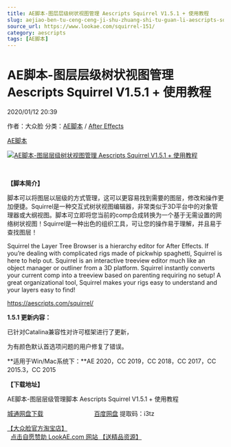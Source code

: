 ```yaml
---
title: AE脚本-图层层级树状视图管理 Aescripts Squirrel V1.5.1 + 使用教程
slug: aejiao-ben-tu-ceng-ceng-ji-shu-zhuang-shi-tu-guan-li-aescripts-squirrel-v1-5-1-shi-yong-jiao-cheng
source_url: https://www.lookae.com/squirrel-151/
category: aescripts
tags: [AE脚本]
---
```

# AE脚本-图层层级树状视图管理 Aescripts Squirrel V1.5.1 + 使用教程

2020/01/12 20:39

作者：大众脸
分类：[AE脚本](https://www.lookae.com/after-effects/aescripts/) / [After Effects](https://www.lookae.com/after-effects/)

[AE脚本](https://www.lookae.com/tag/ae%e8%84%9a%e6%9c%ac/)

[![AE脚本-图层层级树状视图管理 Aescripts Squirrel V1.5.1 + 使用教程](https://www.lookae.com/wp-content/uploads/2018/01/Squirrel.jpg "AE脚本-图层层级树状视图管理 Aescripts Squirrel V1.5.1 + 使用教程-LookAE.com")](https://www.lookae.com/wp-content/uploads/2018/01/Squirrel.jpg)

﻿

**【脚本简介】**

脚本可以将图层以层级的方式管理，这可以更容易找到需要的图层，修改和操作更加便捷。Squirrel是一种交互式树状视图编辑器，非常类似于3D平台中的对象管理器或大纲视图。脚本可立即将您当前的comp合成转换为一个基于无需设置的网络树状视图！Squirrel是一种出色的组织工具，可让您的操作易于理解，并且易于查找图层！

Squirrel the Layer Tree Browser is a hierarchy editor for After Effects. If you’re dealing with complicated rigs made of pickwhip spaghetti, Squirrel is here to help out. Squirrel is an interactive treeview editor much like an object manager or outliner from a 3D platform. Squirrel instantly converts your current comp into a treeview based on parenting requiring no setup! A great organizational tool, Squirrel makes your rigs easy to understand and your layers easy to find!

https://aescripts.com/squirrel/

**1.5.1 更新内容：**

已针对Catalina兼容性对许可框架进行了更新，

为有颜色默认首选项问题的用户修复了错误。

**适用于Win/Mac系统下：**AE 2020，CC 2019，CC 2018，CC 2017，CC 2015.3，CC 2015

**【下载地址】**

AE脚本-图层层级管理脚本 Aescripts Squirrel V1.5.1 + 使用教程

[城通网盘下载](https://tc5.us/file/680462-417305783)                              [百度网盘](https://pan.baidu.com/s/15Do9UVXA1-3jxu5lPAPVVg) 提取码：i3tz

[【大众脸官方淘宝店】](https://lookae.taobao.com/)                [点击自愿赞助 LookAE.com 网站 【送精品资源】](https://www.lookae.com/sponsor/)

